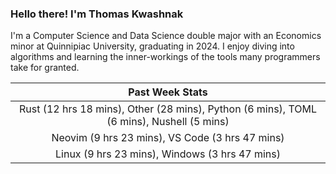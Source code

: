 
### Hello there! I'm Thomas Kwashnak

I'm a Computer Science and Data Science double major with an Economics
minor at Quinnipiac University, graduating in 2024.
I enjoy diving into algorithms and learning the inner-workings of the tools
many programmers take for granted.

| Past Week Stats |
| :---: |
| Rust (12 hrs 18 mins), Other (28 mins), Python (6 mins), TOML (6 mins), Nushell (5 mins) |
| Neovim (9 hrs 23 mins), VS Code (3 hrs 47 mins) |
| Linux (9 hrs 23 mins), Windows (3 hrs 47 mins) |

